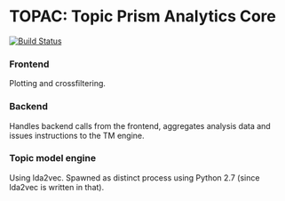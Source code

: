 # TOPAC: Topic Prism Analytics Core
[![Build Status](https://travis-ci.org/rmitsch/topac.png)](https://travis-ci.org/rmitsch/topac)

### Frontend
Plotting and crossfiltering.

### Backend
Handles backend calls from the frontend, aggregates analysis data and issues instructions to the TM engine. 

### Topic model engine
Using lda2vec. Spawned as distinct process using Python 2.7 (since lda2vec is written in that).